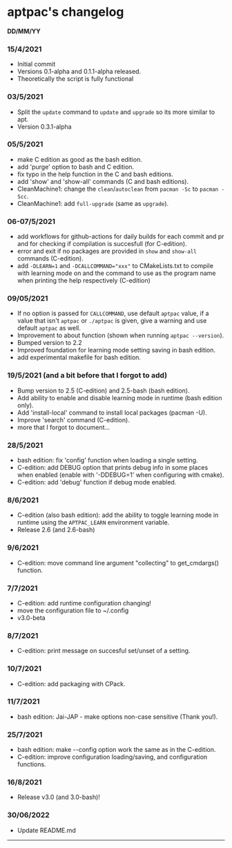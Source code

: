 # aptpac's changelog
**DD/MM/YY**

### 15/4/2021
- Initial commit
- Versions 0.1-alpha and 0.1.1-alpha released.
- Theoretically the script is fully functional
### 03/5/2021
- Split the `update` command to `update` and `upgrade` so its more similar to apt.
- Version 0.3.1-alpha
### 05/5/2021
- make C edition as good as the bash edition.
- add 'purge' option to bash and C edition.
- fix typo in the help function in the C and bash editions.
- add 'show' and 'show-all' commands (C and bash editions).
- CleanMachine1: change the `clean`/`autoclean` from `pacman -Sc` to `pacman -Scc`.
- CleanMachine1: add `full-upgrade` (same as `upgrade`).
### 06-07/5/2021
- add workflows for github-actions for daily builds for each commit and pr and for checking if compilation is succesfull (for C-edition).
- error and exit if no packages are provided in `show` and `show-all` commands (C-edition).
- add `-DLEARN=1` and `-DCALLCOMMAND="xxx"` to CMakeLists.txt to compile with learning mode on and the command to use as the program name when printing the help respectively (C-edition)
### 09/05/2021
- If no option is passed for `CALLCOMMAND`, use default `aptpac` value, if a value that isn't `aptpac` or `./aptpac` is given, give a warning and use default `aptpac` as well.
- Improvement to about function (shown when running `aptpac --version`).
- Bumped version to 2.2
- Improved foundation for learning mode setting saving in bash edition.
- add experimental makefile for bash edition.
### 19/5/2021 (and a bit before that I forgot to add)
- Bump version to 2.5 (C-edition) and 2.5-bash (bash edition).
- Add ability to enable and disable learning mode in runtime (bash edition only).
- Add 'install-local' command to install local packages (pacman -U).
- Improve 'search' command (C-edition).
- more that I forgot to document...
### 28/5/2021
- bash edition: fix 'config' function when loading a single setting.
- C-edition: add DEBUG option that prints debug info in some places when enabled (enable with '-DDEBUG=1' when configuring with cmake).
- C-edition: add 'debug' function if debug mode enabled.
### 8/6/2021
- C-edition (also bash edition): add the ability to toggle learning mode in runtime using the `APTPAC_LEARN` environment variable.
- Release 2.6 (and 2.6-bash)
### 9/6/2021
- C-edition: move command line argument "collecting" to get_cmdargs() function.
### 7/7/2021
- C-edition: add runtime configuration changing!
- move the configuration file to ~/.config
- v3.0-beta
### 8/7/2021
- C-edition: print message on succesful set/unset of a setting.
### 10/7/2021
- C-edition: add packaging with CPack.
### 11/7/2021
- bash edition: Jai-JAP - make options non-case sensitive (Thank you!).
### 25/7/2021
- bash edition: make --config option work the same as in the C-edition.
- C-edition: improve configuration loading/saving, and configuration functions.
### 16/8/2021
- Release v3.0 (and 3.0-bash)!
### 30/06/2022
- Update README.md

<hr>
